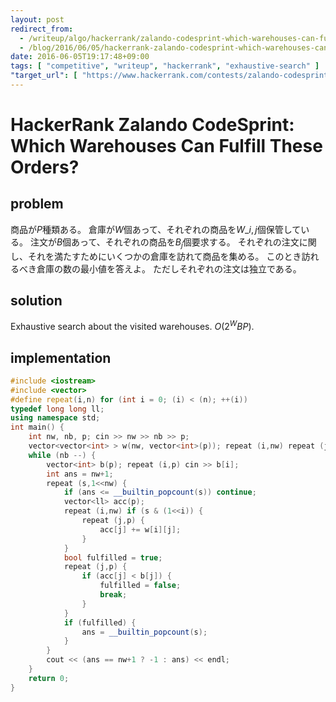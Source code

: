```yaml
---
layout: post
redirect_from:
  - /writeup/algo/hackerrank/zalando-codesprint-which-warehouses-can-fullfill-these-orders/
  - /blog/2016/06/05/hackerrank-zalando-codesprint-which-warehouses-can-fullfill-these-orders/
date: 2016-06-05T19:17:48+09:00
tags: [ "competitive", "writeup", "hackerrank", "exhaustive-search" ]
"target_url": [ "https://www.hackerrank.com/contests/zalando-codesprint/challenges/which-warehouses-can-fullfill-these-orders" ]
---
```


# HackerRank Zalando CodeSprint: Which Warehouses Can Fulfill These Orders?

## problem

商品が$P$種類ある。
倉庫が$W$個あって、それぞれの商品を$W\_{i,j}$個保管している。
注文が$B$個あって、それぞれの商品を$B_j$個要求する。
それぞれの注文に関し、それを満たすためにいくつかの倉庫を訪れて商品を集める。
このとき訪れるべき倉庫の数の最小値を答えよ。
ただしそれぞれの注文は独立である。

## solution

Exhaustive search about the visited warehouses. $O(2^W BP)$.

## implementation

``` c++
#include <iostream>
#include <vector>
#define repeat(i,n) for (int i = 0; (i) < (n); ++(i))
typedef long long ll;
using namespace std;
int main() {
    int nw, nb, p; cin >> nw >> nb >> p;
    vector<vector<int> > w(nw, vector<int>(p)); repeat (i,nw) repeat (j,p) cin >> w[i][j];
    while (nb --) {
        vector<int> b(p); repeat (i,p) cin >> b[i];
        int ans = nw+1;
        repeat (s,1<<nw) {
            if (ans <= __builtin_popcount(s)) continue;
            vector<ll> acc(p);
            repeat (i,nw) if (s & (1<<i)) {
                repeat (j,p) {
                    acc[j] += w[i][j];
                }
            }
            bool fulfilled = true;
            repeat (j,p) {
                if (acc[j] < b[j]) {
                    fulfilled = false;
                    break;
                }
            }
            if (fulfilled) {
                ans = __builtin_popcount(s);
            }
        }
        cout << (ans == nw+1 ? -1 : ans) << endl;
    }
    return 0;
}
```
